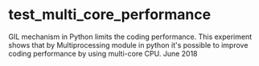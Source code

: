 # test_multi_core_performance
GIL mechanism in Python limits the coding performance. This experiment shows that by Multiprocessing module in python it's possible to improve coding performance by using multi-core CPU.
June 2018
